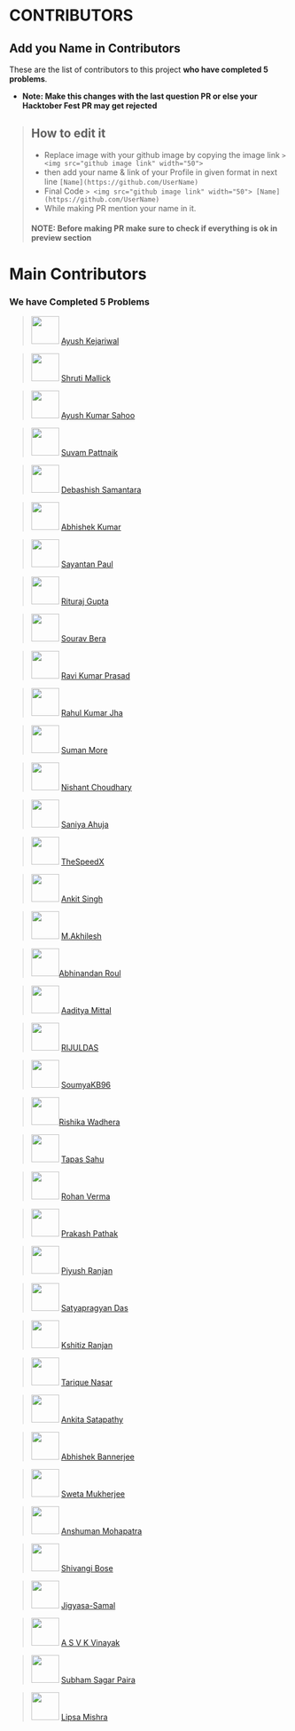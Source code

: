 
# CONTRIBUTORS

## Add you Name in Contributors
These are the list of contributors to this project **who have completed 5 problems**.
- **Note: Make this changes with the last question PR or else your Hacktober Fest PR may get rejected**
> ## How to edit it
>
> - Replace image with your github image by copying the image link
    `> <img src="github image link" width="50"> `
> - then add your name & link of your Profile in given format in next line
    `[Name](https://github.com/UserName)`
> - Final Code `> <img src="github image link" width="50"> [Name](https://github.com/UserName)`
> - While making PR mention your name in it.
> 
> #### NOTE: Before making PR make sure to check if everything is ok in preview section

# Main Contributors

### We have Completed 5 Problems

> <img src="https://avatars0.githubusercontent.com/u/53415956?s=50&u=36af1e2bed940f8d45769feef50cb564cec69c29&v=4" width="50"> [Ayush Kejariwal](https://github.com/KejariwalAyush/)

> <img src="https://avatars3.githubusercontent.com/u/53283341?s=50&u=ca203c1993d22c6ddc81914ab1d43a1ebe8f3586&v=4" width="50"> [Shruti Mallick](https://github.com/ShrutiMallick/)

> <img src="https://avatars0.githubusercontent.com/u/54541820?s=50&u=f502c71c7cd15ef5c6358835ba3729c83b2adc32&v=4" width="50"> [Ayush Kumar Sahoo](https://github.com/Ayushkumarsahoo)

> <img src="https://avatars3.githubusercontent.com/u/53616716?s=50&u=2fe91488e7a8f06888b4ba8e5e9b6ccefa7933e2&v=4" width="50"> [Suvam Pattnaik](https://github.com/Suvamrx)

> <img src="https://avatars2.githubusercontent.com/u/51512354?s=50&u=0346e1fd2505257e4416d80983147e7e56936c59&v=4" width="50"> [Debashish Samantara](https://github.com/debashishsamantara/)

> <img src="https://avatars1.githubusercontent.com/u/53290881?s=50&u=a4d8d99b68442ff8708fd19a890483394f9659a2&v=4" width="50"> [Abhishek Kumar](https://github.com/iamAbhishekkumar)

> <img src="https://avatars1.githubusercontent.com/u/53504602?s=50&u=5fc91194fc3c7ecac67567f1b106ec73c2f7a048&v=4" width="50"> [Sayantan Paul](https://github.com/belikesayantan)

> <img src="https://avatars3.githubusercontent.com/u/62745286?s=50&u=562f836c3c09b6d47ca7c6559b5b85c863d67383&v=4" width="50"> [Rituraj Gupta](https://github.com/rituraj-iter)

> <img src="https://avatars2.githubusercontent.com/u/53810519?s=50&u=c716c11e3e57faf13816af35ab6be152be1092b2&v=4" width="50"> [Sourav Bera](https://github.com/Zeo-shark)

> <img src="https://avatars3.githubusercontent.com/u/53331170?s=50&u=8c74d2b581da068bc247d2ec5d808012c94aa71e&v=4" width="50"> [Ravi Kumar Prasad](https://github.com/Raviruler)

> <img src="https://avatars3.githubusercontent.com/u/53517969?s=50&u=659d65b4f69c8a603b3ee32a7a1a676d9a815065&v=4" width="50"> [Rahul Kumar Jha](https://github.com/rahulkumarjha21)

> <img src="https://avatars0.githubusercontent.com/u/67056908?s=50&u=952c0a1bdea37923c88d3b02efdfc3857d6889fb&v=4" width="50"> [Suman More](https://github.com/SumanMore)

> <img src="https://avatars2.githubusercontent.com/u/35103134?s=400&u=da937d6e2d81bb61854db4ffcae7a32c62eca125&v=4" width="50"> [Nishant Choudhary](https://github.com/nishantc7)

> <img src="https://avatars2.githubusercontent.com/u/53290877?s=460&u=46ca1d4c64f4f7e9b44af379d4dba66b7784c31e&v=4" width="50"> [Saniya Ahuja](https://github.com/saniya3)

> <img src="https://avatars1.githubusercontent.com/u/42498830?s=400&u=cce64b9d85c17768315f9830b86ca6805e148b2e&v=4" width="50"> [TheSpeedX](https://github.com/TheSpeedX)

> <img src="https://avatars3.githubusercontent.com/u/54979627?s=460&u=c2aa86fadf778fd0f167b0f3d21f7ac9ac9c3927&v=4" width="50"> [Ankit Singh](https://github.com/ankitSaebby/)

> <img src="https://avatars3.githubusercontent.com/u/53535473?s=400&v=4" width="50"> [M.Akhilesh](https://github.com/AkhileshMattam)

> <img src="https://avatars0.githubusercontent.com/u/53302086?s=460&u=fd5d6f419d23698e507481c9bfe60fe6a4f2de5a&v=4" width="50">[Abhinandan Roul](https://github.com/AbhinandanRoul)

> <img src="https://avatars3.githubusercontent.com/u/66875383?s=460&v=4" width="50"> [Aaditya Mittal](https://github.com/aadityamittal)

> <img src="https://avatars1.githubusercontent.com/u/53518611?s=50&u=c4b5f332a1deb5c82049bf4709b7d767ce87a228&v=4" width="50"> [RIJULDAS](https://github.com/RIJULDAS)

> <img src="https://avatars3.githubusercontent.com/u/42297139?s=400&u=2f3162358f1bb3f73ba4465cc9bcdc8209180e89&v=4" width="50"> [SoumyaKB96](https://github.com/SoumyaKB96)

> <img src="https://avatars0.githubusercontent.com/u/53297570?s=460&v=4" width="50">[Rishika Wadhera](https:/github.com/Rishika6)

> <img src="https://avatars2.githubusercontent.com/u/53347922?s=460&u=b013f0df2d0660f0d4d73e6894cb97b742691e39&v=4" width="50"> [Tapas Sahu](https://github.com/Tapas14102000)

> <img src="https://avatars2.githubusercontent.com/u/53369178?s=50&u=5771461cdf37a59987901757d03e0b054a8488b3&v=4" width="50"> [Rohan Verma](https://github.com/MartyMiniac)

> <img src="https://avatars2.githubusercontent.com/u/54182748?s=400&u=033f6ff627c84c52db30c638a63f48aa5788ac73&v=4" width="50"> [Prakash Pathak](https://github.com/Prakashpathak984)

> <img src="https://avatars1.githubusercontent.com/u/53572957?s=400&u=8a71d277b1a0b1e423647aea047c6507e93640a6&v=4" width="50"> [Piyush Ranjan](https://github.com/itsPiyush01)

> <img src="https://avatars2.githubusercontent.com/u/53405743?s=400&u=2fc27198e07aefb45a87c604203e43dd777ade86&v=4" width="50"> [Satyapragyan Das](https://github.com/SatyapragyanDas)

> <img src="https://avatars0.githubusercontent.com/u/54390873?s=50&u=9d5f426d3b9484be68a485e0b0a9f122aff2c0e4&v=4" width="50"> [Kshitiz Ranjan](https://github.com/kshitizranjan15)

> <img src="https://avatars0.githubusercontent.com/u/53207299?s=460&u=fc6a1bc63de723c575b55174f269ce91cbe9ed8e&v=4" width="50"> [Tarique Nasar](https://github.com/NasarTarique)

> <img src="https://avatars1.githubusercontent.com/u/45062304?s=460&u=49d748b5c69f6361e559289b22e78ebb46bf8129&v=4" width="50"> [Ankita Satapathy](https://github.com/ankita-04/)

> <img src="https://avatars1.githubusercontent.com/u/66764663?s=460&u=c18aaa7dfe075fc37001cd8d7b58a05a9cb591f4&v=4" width="50"> [Abhishek Bannerjee](https://github.com/AbHiSHekAB01)

> <img src="https://avatars0.githubusercontent.com/u/54671469?s=460&v=4" width="50"> [Sweta Mukherjee](https://github.com/swetamukherjee)

> <img src="https://avatars0.githubusercontent.com/u/51486348?s=400&u=6a4cdee26828b21c6b13dc2c1af831c1c0b6129b&v=4" width="50"> [Anshuman Mohapatra](https://github.com/amohapatra123)

> <img src="https://avatars1.githubusercontent.com/u/53455642?s=460&u=144afd60f6046fe4abd459432afe593317f36523&v=4" width="50"> [Shivangi Bose](https://github.com/Shivangibose)

> <img src="https://avatars0.githubusercontent.com/u/53292445?s=400&u=d281c4eef56a9d6a151e88761ddf64df824ce416&v=4" width="50"> [Jigyasa-Samal](https://github.com/jigyasa-samal)

> <img src="https://avatars3.githubusercontent.com/u/53367345?s=400&u=72e97079457e79b14a43ef6c88e7eadd79e103bf&v=4" width="50"> [A S V K Vinayak](https://github.com/ASVKVINAYAK)

> <img src="https://avatars2.githubusercontent.com/u/42293958?s=460&u=5badb6c27808a289900552fbdd3bdb8ae8f7e1e1&v=4" width="50"> [Subham Sagar Paira](https://github.com/subhamsagar524/)

> <img src="https://avatars3.githubusercontent.com/u/60312522?s=460&u=5a24e94980fba2d98e4812c893372d5ab987a66c&v=4" width="50"> [Lipsa Mishra](https://github.com/lipsamishra1609/)

